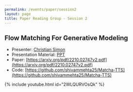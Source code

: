```yaml
---
permalink: /events/paper/session2
layout: page
title: Paper Reading Group - Session 2
---
```


## Flow Matching For Generative Modeling

- Presenter: [Christian Simon](https://www.linkedin.com/in/csimonshen)
- Presentation Material: [PPT](https://docs.google.com/presentation/d/108i7dbJStVncUfsn8xkpV1MHNFaFmhnZcd2nGeUWnTM/edit#slide=id.p)
- Paper: [https://arxiv.org/pdf/2210.02747v2.pdf](https://arxiv.org/pdf/2210.02747v2.pdf)
- Code: [https://github.com/shivammehta25/Matcha-TTS](https://github.com/shivammehta25/Matcha-TTS)

{% include youtube.html id="2WLQURVOsQk" %}